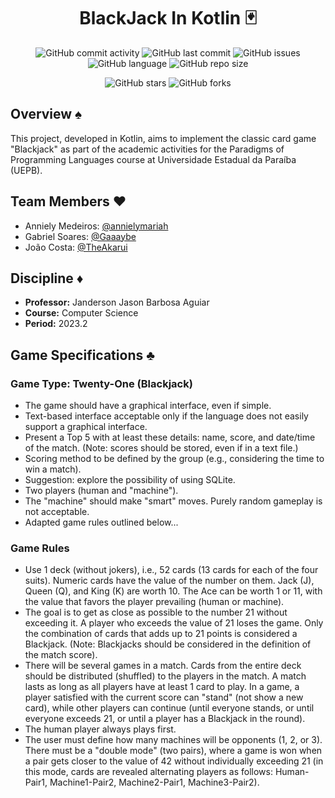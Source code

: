 <h1 align="center">BlackJack In Kotlin 🃏</h1>

<p align="center">
  <img alt="GitHub commit activity" src="https://img.shields.io/github/commit-activity/m/theakarui/blackjack-in-kotlin?style=flat-square">
  <img alt="GitHub last commit" src="https://img.shields.io/github/last-commit/theakarui/blackjack-in-kotlin?style=flat-square">
  <img alt="GitHub issues" src="https://img.shields.io/github/issues/theakarui/blackjack-in-kotlin?style=flat-square">
  <img alt="GitHub language" src="https://img.shields.io/github/languages/top/theakarui/blackjack-in-kotlin?style=flat-square">
  <img alt="GitHub repo size" src="https://img.shields.io/github/repo-size/theakarui/blackjack-in-kotlin?style=flat-square">
</p>

<p align="center">
  <img alt="GitHub stars" src="https://img.shields.io/github/stars/theakarui/blackjack-in-kotlin?style=social">
  <img alt="GitHub forks" src="https://img.shields.io/github/forks/theakarui/blackjack-in-kotlin?style=social">
</p>

## Overview ♠️

This project, developed in Kotlin, aims to implement the classic card game "Blackjack" as part of the academic activities for the Paradigms of Programming Languages course at Universidade Estadual da Paraíba (UEPB).

## Team Members ♥️

- Anniely Medeiros: [@annielymariah](https://github.com/annielymariah)
- Gabriel Soares: [@Gaaaybe](https://github.com/Gaaaybe)
- João Costa: [@TheAkarui](https://github.com/TheAkarui)

## Discipline ♦️

- **Professor:** Janderson Jason Barbosa Aguiar
- **Course:** Computer Science
- **Period:** 2023.2

## Game Specifications ♣️

### Game Type: Twenty-One (Blackjack)

- The game should have a graphical interface, even if simple.
- Text-based interface acceptable only if the language does not easily support a graphical interface.
- Present a Top 5 with at least these details: name, score, and date/time of the match. (Note: scores should be stored, even if in a text file.)
- Scoring method to be defined by the group (e.g., considering the time to win a match).
- Suggestion: explore the possibility of using SQLite.
- Two players (human and "machine").
- The "machine" should make "smart" moves. Purely random gameplay is not acceptable.
- Adapted game rules outlined below...

### Game Rules

- Use 1 deck (without jokers), i.e., 52 cards (13 cards for each of the four suits). Numeric cards have the value of the number on them. Jack (J), Queen (Q), and King (K) are worth 10. The Ace can be worth 1 or 11, with the value that favors the player prevailing (human or machine).
- The goal is to get as close as possible to the number 21 without exceeding it. A player who exceeds the value of 21 loses the game. Only the combination of cards that adds up to 21 points is considered a Blackjack. (Note: Blackjacks should be considered in the definition of the match score).
- There will be several games in a match. Cards from the entire deck should be distributed (shuffled) to the players in the match. A match lasts as long as all players have at least 1 card to play. In a game, a player satisfied with the current score can "stand" (not show a new card), while other players can continue (until everyone stands, or until everyone exceeds 21, or until a player has a Blackjack in the round).
- The human player always plays first.
- The user must define how many machines will be opponents (1, 2, or 3). There must be a "double mode" (two pairs), where a game is won when a pair gets closer to the value of 42 without individually exceeding 21 (in this mode, cards are revealed alternating players as follows: Human-Pair1, Machine1-Pair2, Machine2-Pair1, Machine3-Pair2).

